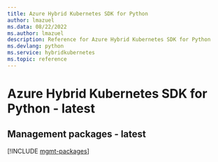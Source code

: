 ```yaml
---
title: Azure Hybrid Kubernetes SDK for Python
author: lmazuel
ms.data: 08/22/2022
ms.author: lmazuel
description: Reference for Azure Hybrid Kubernetes SDK for Python
ms.devlang: python
ms.service: hybridkubernetes
ms.topic: reference
---
```

# Azure Hybrid Kubernetes SDK for Python - latest

## Management packages - latest
[!INCLUDE [mgmt-packages](hybrid-kubernetes-mgmt-index.md)]